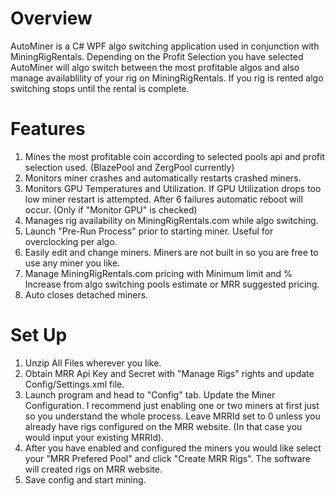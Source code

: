 # Overview
AutoMiner is a C# WPF algo switching application used in conjunction with MiningRigRentals. Depending on the Profit Selection you have selected AutoMiner will algo switch between the most profitable algos and also manage availablility of your rig on MiningRigRentals. If you rig is rented algo switching stops until the rental is complete.


# Features
1. Mines the most profitable coin according to selected pools api and profit selection used. (BlazePool and ZergPool currently)
2. Monitors miner crashes and automatically restarts crashed miners.
3. Monitors GPU Temperatures and Utilization. If GPU Utilization drops too low miner restart is attempted. After 6 failures automatic reboot will occur. (Only if "Monitor GPU" is checked)
4. Manages rig availability on MiningRigRentals.com while algo switching.
5. Launch "Pre-Run Process" prior to starting miner. Useful for overclocking per algo.
6. Easily edit and change miners. Miners are not built in so you are free to use any miner you like.
7. Manage MiningRigRentals.com pricing with Minimum limit and % Increase from algo switching pools estimate or MRR suggested pricing.
8. Auto closes detached miners.

# Set Up
1. Unzip All Files wherever you like.
2. Obtain MRR Api Key and Secret with "Manage Rigs" rights and update Config/Settings.xml file.
3. Launch program and head to "Config" tab. Update the Miner Configuration. I recommend just enabling one or two miners at first just so you understand the whole process. Leave MRRId set to 0 unless you already have rigs configured on the MRR website. (In that case you would input your existing MRRId).
4. After you have enabled and configured the miners you would like select your "MRR Prefered Pool" and click "Create MRR Rigs". The software will created rigs on MRR website.
5. Save config and start mining.
